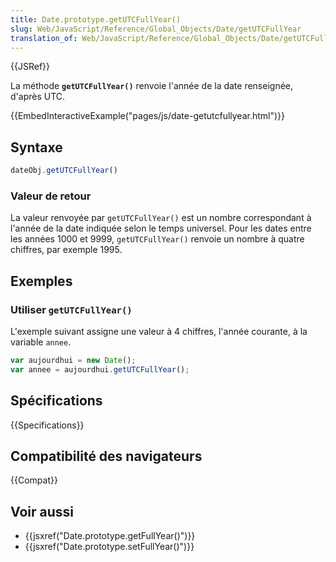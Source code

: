 ```yaml
---
title: Date.prototype.getUTCFullYear()
slug: Web/JavaScript/Reference/Global_Objects/Date/getUTCFullYear
translation_of: Web/JavaScript/Reference/Global_Objects/Date/getUTCFullYear
---
```


{{JSRef}}

La méthode **`getUTCFullYear()`** renvoie l'année de la date renseignée, d'après UTC.

{{EmbedInteractiveExample("pages/js/date-getutcfullyear.html")}}

## Syntaxe

```js
dateObj.getUTCFullYear()
```

### Valeur de retour

La valeur renvoyée par `getUTCFullYear()` est un nombre correspondant à l'année de la date indiquée selon le temps universel. Pour les dates entre les années 1000 et 9999, `getUTCFullYear()` renvoie un nombre à quatre chiffres, par exemple 1995.

## Exemples

### Utiliser `getUTCFullYear()`

L'exemple suivant assigne une valeur à 4 chiffres, l'année courante, à la variable `annee`.

```js
var aujourdhui = new Date();
var annee = aujourdhui.getUTCFullYear();
```

## Spécifications

{{Specifications}}

## Compatibilité des navigateurs

{{Compat}}

## Voir aussi

- {{jsxref("Date.prototype.getFullYear()")}}
- {{jsxref("Date.prototype.setFullYear()")}}
